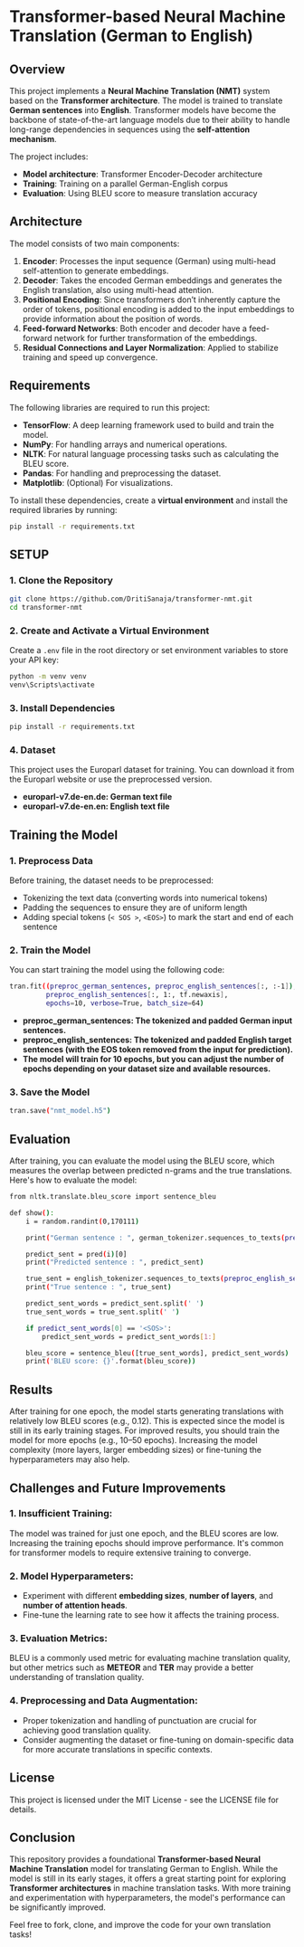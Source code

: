 # Transformer-based Neural Machine Translation (German to English)

## Overview

This project implements a **Neural Machine Translation (NMT)** system based on the **Transformer architecture**. The model is trained to translate **German sentences** into **English**. Transformer models have become the backbone of state-of-the-art language models due to their ability to handle long-range dependencies in sequences using the **self-attention mechanism**.

The project includes:
- **Model architecture**: Transformer Encoder-Decoder architecture
- **Training**: Training on a parallel German-English corpus
- **Evaluation**: Using BLEU score to measure translation accuracy

## Architecture

The model consists of two main components:

1. **Encoder**: Processes the input sequence (German) using multi-head self-attention to generate embeddings.
2. **Decoder**: Takes the encoded German embeddings and generates the English translation, also using multi-head attention.
3. **Positional Encoding**: Since transformers don’t inherently capture the order of tokens, positional encoding is added to the input embeddings to provide information about the position of words.
4. **Feed-forward Networks**: Both encoder and decoder have a feed-forward network for further transformation of the embeddings.
5. **Residual Connections and Layer Normalization**: Applied to stabilize training and speed up convergence.

## Requirements

The following libraries are required to run this project:

- **TensorFlow**: A deep learning framework used to build and train the model.
- **NumPy**: For handling arrays and numerical operations.
- **NLTK**: For natural language processing tasks such as calculating the BLEU score.
- **Pandas**: For handling and preprocessing the dataset.
- **Matplotlib**: (Optional) For visualizations.

To install these dependencies, create a **virtual environment** and install the required libraries by running:

```bash
pip install -r requirements.txt
```

## SETUP
### 1. Clone the Repository
```bash
git clone https://github.com/DritiSanaja/transformer-nmt.git
cd transformer-nmt

```

### 2. Create and Activate a Virtual Environment
Create a `.env` file in the root directory or set environment variables to store your API key:

```bash
python -m venv venv
venv\Scripts\activate
```

### 3. Install Dependencies

```bash
pip install -r requirements.txt
```

### 4. Dataset
This project uses the Europarl dataset for training. You can download it from the Europarl website or use the preprocessed version.


- **europarl-v7.de-en.de: German text file**
- **europarl-v7.de-en.en: English text file**

## Training the Model

### 1. Preprocess Data

Before training, the dataset needs to be preprocessed:

- Tokenizing the text data (converting words into numerical tokens)
- Padding the sequences to ensure they are of uniform length
- Adding special tokens (`< SOS >`, `<EOS>`) to mark the start and end of each sentence

### 2. Train the Model

You can start training the model using the following code:

```bash
tran.fit((preproc_german_sentences, preproc_english_sentences[:, :-1]),
         preproc_english_sentences[:, 1:, tf.newaxis],
         epochs=10, verbose=True, batch_size=64)
```

- **preproc_german_sentences: The tokenized and padded German input sentences.**
- **preproc_english_sentences: The tokenized and padded English target sentences (with the EOS token removed from the input for prediction).**
- **The model will train for 10 epochs, but you can adjust the number of epochs depending on your dataset size and available resources.**

### 3. Save the Model

```bash
tran.save("nmt_model.h5")

```


## Evaluation

After training, you can evaluate the model using the BLEU score, which measures the overlap between predicted n-grams and the true translations. Here's how to evaluate the model:

```bash
from nltk.translate.bleu_score import sentence_bleu

def show():
    i = random.randint(0,170111)

    print("German sentence : ", german_tokenizer.sequences_to_texts(preproc_german_sentences[[i]]))

    predict_sent = pred(i)[0]
    print("Predicted sentence : ", predict_sent)

    true_sent = english_tokenizer.sequences_to_texts(preproc_english_sentences[[i]])[0]
    print("True sentence : ", true_sent)

    predict_sent_words = predict_sent.split(' ')
    true_sent_words = true_sent.split(' ')

    if predict_sent_words[0] == '<SOS>':
        predict_sent_words = predict_sent_words[1:]

    bleu_score = sentence_bleu([true_sent_words], predict_sent_words)
    print('BLEU score: {}'.format(bleu_score))
```
## Results

After training for one epoch, the model starts generating translations with relatively low BLEU scores (e.g., 0.12). This is expected since the model is still in its early training stages.
For improved results, you should train the model for more epochs (e.g., 10–50 epochs). Increasing the model complexity (more layers, larger embedding sizes) or fine-tuning the hyperparameters may also help.

## Challenges and Future Improvements

### 1. **Insufficient Training**:
The model was trained for just one epoch, and the BLEU scores are low. Increasing the training epochs should improve performance. It's common for transformer models to require extensive training to converge.

### 2. **Model Hyperparameters**:
* Experiment with different **embedding sizes**, **number of layers**, and **number of attention heads**.
* Fine-tune the learning rate to see how it affects the training process.

### 3. **Evaluation Metrics**:
BLEU is a commonly used metric for evaluating machine translation quality, but other metrics such as **METEOR** and **TER** may provide a better understanding of translation quality.

### 4. **Preprocessing and Data Augmentation**:
* Proper tokenization and handling of punctuation are crucial for achieving good translation quality.
* Consider augmenting the dataset or fine-tuning on domain-specific data for more accurate translations in specific contexts.

## License

This project is licensed under the MIT License - see the LICENSE file for details.

## Conclusion

This repository provides a foundational **Transformer-based Neural Machine Translation** model for translating German to English. While the model is still in its early stages, it offers a great starting point for exploring **Transformer architectures** in machine translation tasks. With more training and experimentation with hyperparameters, the model's performance can be significantly improved.

Feel free to fork, clone, and improve the code for your own translation tasks!
